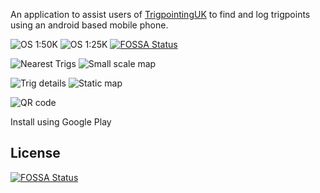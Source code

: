 An application to assist users of [TrigpointingUK](http://trigpointing.uk) to find and log trigpoints using an android based mobile phone.

![OS 1:50K](https://github.com/TrigpointingUK/trigpointinguk/wiki/images/device-2013-01-10-121148.png)
![OS 1:25K](https://github.com/TrigpointingUK/trigpointinguk/wiki/images/device-2013-01-10-120025.png)
[![FOSSA Status](https://app.fossa.com/api/projects/git%2Bgithub.com%2FTrigpointingUK%2Fandroid.svg?type=shield)](https://app.fossa.com/projects/git%2Bgithub.com%2FTrigpointingUK%2Fandroid?ref=badge_shield)

![Nearest Trigs](https://github.com/TrigpointingUK/trigpointinguk/wiki/images/device-2013-01-10-121622.png)
![Small scale map](https://github.com/TrigpointingUK/trigpointinguk/wiki/images/device-2013-01-10-123003.png)

![Trig details](https://github.com/TrigpointingUK/trigpointinguk/wiki/images/info.png) ![Static map](https://github.com/TrigpointingUK/trigpointinguk/wiki/images/osmap.png)

![QR code](https://github.com/TrigpointingUK/trigpointinguk/wiki/images/qr_code_172.png)

Install using Google Play


## License
[![FOSSA Status](https://app.fossa.com/api/projects/git%2Bgithub.com%2FTrigpointingUK%2Fandroid.svg?type=large)](https://app.fossa.com/projects/git%2Bgithub.com%2FTrigpointingUK%2Fandroid?ref=badge_large)